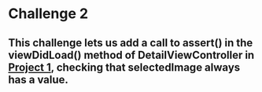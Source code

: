 # Challenge 2

## This challenge lets us add a call to assert() in the viewDidLoad() method of DetailViewController in [Project 1](https://github.com/deathlezz/100-Days-of-Swift/tree/main/Projects/01-Project1), checking that selectedImage always has a value.